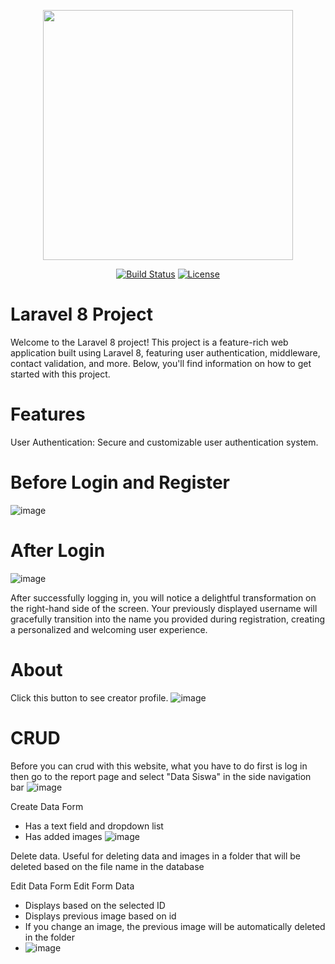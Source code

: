<p align="center"><a href="https://laravel.com" target="_blank"><img src="https://raw.githubusercontent.com/laravel/art/master/logo-lockup/5%20SVG/2%20CMYK/1%20Full%20Color/laravel-logolockup-cmyk-red.svg" width="400"></a></p>

<p align="center">
<a href="https://travis-ci.org/laravel/framework"><img src="https://travis-ci.org/laravel/framework.svg" alt="Build Status"></a>
<a href="https://packagist.org/packages/laravel/framework"><img src="https://img.shields.io/packagist/l/laravel/framework" alt="License"></a>
</p>

# Laravel 8 Project
Welcome to the Laravel 8 project! This project is a feature-rich web application built using Laravel 8, featuring user authentication, middleware, contact validation, and more. Below, you'll find information on how to get started with this project.

# Features
User Authentication: Secure and customizable user authentication system.
# Before Login and Register
![image](https://github.com/davarezza/Academic-Laravel-8-App/assets/132239881/84eea3c1-7568-4322-b1f8-99b2bae73c45)
# After Login

![image](https://github.com/davarezza/Academic-Laravel-8-App/assets/132239881/4f0416dd-5db7-4156-aa6c-53d1fec462e9)

After successfully logging in, you will notice a delightful transformation on the right-hand side of the screen. Your previously displayed username will gracefully transition into the name you provided during registration, creating a personalized and welcoming user experience.

# About 
Click this button to see creator profile.
![image](https://github.com/davarezza/Academic-Laravel-8-App/assets/132239881/1b8667cd-4ef4-44db-b609-5f92fba3e3fa)

# CRUD
Before you can crud with this website, what you have to do first is log in then go to the report page and select "Data Siswa" in the side navigation bar
![image](https://github.com/davarezza/Academic-Laravel-8-App/assets/132239881/63568095-9101-4653-bfd4-55a5fc390e9d)

Create Data Form
- Has a text field and dropdown list
- Has added images
![image](https://github.com/davarezza/Academic-Laravel-8-App/assets/132239881/ae2ac20f-7e44-4346-8c0a-4888fb6c8508)

Delete data.
Useful for deleting data and images in a folder that will be deleted based on the file name in the database

Edit Data Form
Edit Form Data
- Displays based on the selected ID
- Displays previous image based on id
- If you change an image, the previous image will be automatically deleted in the folder
- ![image](https://github.com/davarezza/Academic-Laravel-8-App/assets/132239881/f0c2ae87-dfad-4143-a420-01e7ec9cbed8)





